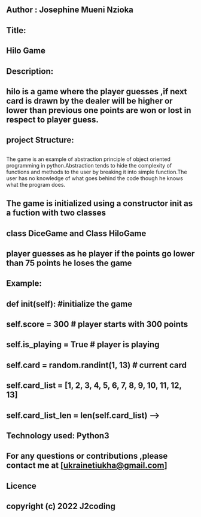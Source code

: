 ## Author :  Josephine Mueni Nzioka



## Title: 
##    Hilo Game

## Description: 
##  hilo is a game where the player guesses ,if next card is drawn by   the dealer will be higher or lower than previous one points are   won or lost in respect to player guess.


## project Structure:

## 
The game is an example of abstraction principle of object oriented programming in python.Abstraction tends to hide the complexity of functions and methods to the user by breaking it into simple function.The user has no knowledge of what goes behind the code though he knows what the program does.

## The game is initialized using a constructor __init__ as a fuction with two classes
## class DiceGame and Class HiloGame
## player guesses as he player if the points go lower than  75 points he loses the game

## Example:

##  def __init__(self):   #initialize the game

##        self.score = 300 # player starts with 300 points
##        self.is_playing = True # player is playing
##        self.card = random.randint(1, 13) # current card
##        self.card_list = [1, 2, 3, 4, 5, 6, 7, 8, 9, 10, 11, 12, 13]
##        self.card_list_len = len(self.card_list) -->


## Technology used: Python3

## For any questions or contributions ,please contact me at [ukrainetiukha@gmail.com]

## Licence
## copyright (c) 2022 J2coding









